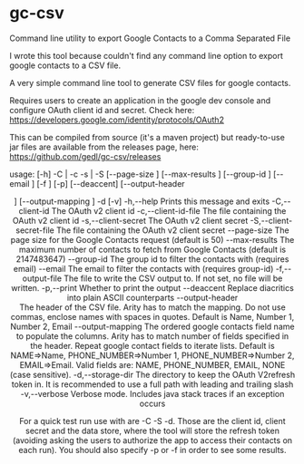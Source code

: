 # gc-csv
Command line utility to export Google Contacts  to a Comma Separated File

I wrote this tool because couldn't find any command line option to export google contacts to a CSV file.

A very simple command line tool to generate CSV files for google contacts.

Requires users to create an application in the google dev console and configure OAuth client id and secret. Check here: https://developers.google.com/identity/protocols/OAuth2

This can be compiled from source (it's a maven project) but ready-to-use jar files are available from the releases page, here: https://github.com/gedl/gc-csv/releases


usage:   [-h] -C <id> | -c <path>  -s <secret> | -S <path>  [--page-size <size>] [--max-results
       <max>] [--group-id <id>] [--email <email>] [-f <path>] [-p] [--deaccent] [--output-header
       <header>] [--output-mapping <mapping>] -d <path> [-v]
 -h,--help                        Prints this message and exits
 -C,--client-id <id>              The OAuth v2 client id
 -c,--client-id-file <path>       The file containing the OAuth v2 client id
 -s,--client-secret <secret>      The OAuth v2 client secret
 -S,--client-secret-file <path>   The file containing the OAuth v2 client secret
    --page-size <size>            The page size for the Google Contacts request (default is 50)
    --max-results <max>           The maximum number of contacts to fetch from Google Contacts
                                  (default is 2147483647)
    --group-id <id>               The group id to filter the contacts with (requires email)
    --email <email>               The email to filter the contacts with (requires group-id)
 -f,--output-file <path>          The file to write the CSV output to. If not set, no file will be
                                  written.
 -p,--print                       Whether to print the output
    --deaccent                    Replace diacritics into plain ASCII counterparts
    --output-header <header>      The header of the CSV file. Arity has to match the mapping. Do not
                                  use commas, enclose names with spaces in quotes. Default is Name,
                                  Number 1, Number 2, Email
    --output-mapping <mapping>    The ordered google contacts field name to populate the columns.
                                  Arity has to match number of fields specified in the header.
                                  Repeat google contact fields to iterate lists. Default is
                                  NAME=>Name, PHONE_NUMBER=>Number 1, PHONE_NUMBER=>Number 2,
                                  EMAIL=>Email. Valid fields are: NAME, PHONE_NUMBER, EMAIL, NONE
                                  (case sensitive).
 -d,--storage-dir <path>          The directory to keep the OAuth V2refresh token in. It is
                                  recommended to use a full path with leading and trailing slash
 -v,--verbose                     Verbose mode. Includes java stack traces if an exception occurs
 
 For a quick test run use with  are -C -S -d. Those are the client id, client secret and the data store, where the tool will store the refresh token (avoiding asking the users to authorize the app to access their contacts on each run).
 You should also specify -p or -f <path> in order to see some results.
